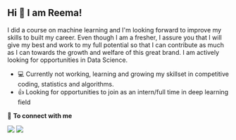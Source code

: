 ## Hi 👋 I am Reema! 

I did a course on machine learning and I'm looking forward to improve my skills to built my career. Even though I am a fresher, I assure you that I will give my best and work to my full potential so that I can contribute as much as I can towards the growth and welfare of this great brand. I am actively looking for opportunities in Data Science. 

- 💻 Currently not working, learning and growing my skillset in competitive coding, statistics and algorithms.
- 👍 Looking for opportunities to join as an intern/full time in deep learning field



🤝 <b>To connect with me</b>


 
[<img src="https://img.shields.io/badge/linkedin-%230077B5.svg?&style=for-the-badge&logo=linkedin&logoColor=white" />](https://www.linkedin.com/in/tharra-reema-a9b391186/)
[<img src="https://img.shields.io/badge/gmail-%862487B7.svg?&style=for-the-badge&logo=gmail&logoColor=white" />](mail.google.com/mail/u/tharrareema@gmail.com/#inbox?compose=new)



